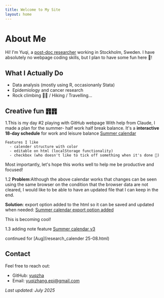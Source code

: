```yaml
---
title: Welcome to My Site
layout: home
---
```


# About Me 

Hi! I'm Yuqi, a [post-doc researcher](https://ki.se/en/people/yuqi-zhang) working in Stockholm, Sweden. 
I have absolutely no webpage coding skills, but I plan to have some fun here 🥳!

## What I Actually Do
- Data analysis (mostly using R, occasionanly Stata)
- Epidemiology and cancer research
- Rock climbing 🧗‍♀️ / Hiking / Travelling...

## Creative fun ䷢䷢
1.This is my day #2 playing with GitHub webpage
With help from Claude, I made a plan for the summer- half work half break balance.
It's a **interactive 18-day schedule** for work and leisure balance
[Summer calendar](research_calendar.html)

    Features I like
      - calender structure with color
      - editable on html (localStorage functionality)
      - checkbox (who doesn't like to tick off something when it's done 🙌)

Most importantly, let's hope this works well to help me be productive and focused!

1.2 **Problem**:Although the above calendar works that changes can be seen using the same browser on the condition that the browser data are not cleared, I would like to be able to have an updated file that I can keep in the end.

**Solution**: export option added to the html so it can be saved and updated when needed:  [Summer calendar export option added](research_calendar_v2.html)

This is becoming cool!  

1.3 adding note feature
[Summer calendar v3](research_calendar_v3.html)

continued for [Aug](research_calender 25-08.html)
 
## Contact

Feel free to reach out:
- GitHub: [yuqzha](https://github.com/yuqzha)
- Email: yuqizhang.epi@gmail.com

*Last updated: July 2025*
